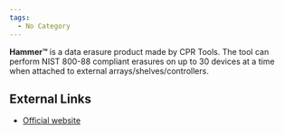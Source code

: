 ```yaml
---
tags:
  - No Category
---
```

**Hammer™** is a data erasure product made by CPR Tools. The tool can
perform NIST 800-88 compliant erasures on up to 30 devices at a time
when attached to external arrays/shelves/controllers.

## External Links

- [Official website](http://www.scsihammer.com/)